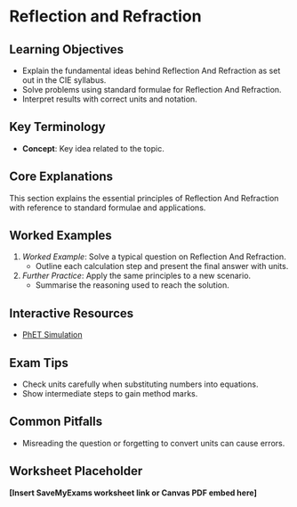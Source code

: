 # Reflection and Refraction

## Learning Objectives
- Explain the fundamental ideas behind Reflection And Refraction as set out in the CIE syllabus.
- Solve problems using standard formulae for Reflection And Refraction.
- Interpret results with correct units and notation.

## Key Terminology
- **Concept**: Key idea related to the topic.

## Core Explanations
This section explains the essential principles of Reflection And Refraction with reference to standard formulae and applications.

## Worked Examples
1. *Worked Example*: Solve a typical question on Reflection And Refraction.
   - Outline each calculation step and present the final answer with units.
2. *Further Practice*: Apply the same principles to a new scenario.
   - Summarise the reasoning used to reach the solution.

## Interactive Resources
- [PhET Simulation](https://phet.colorado.edu/)

## Exam Tips
- Check units carefully when substituting numbers into equations.
- Show intermediate steps to gain method marks.

## Common Pitfalls
- Misreading the question or forgetting to convert units can cause errors.

## Worksheet Placeholder
**[Insert SaveMyExams worksheet link or Canvas PDF embed here]**
